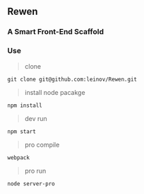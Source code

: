 ## Rewen
### A Smart Front-End Scaffold 

### Use

> clone 

```
git clone git@github.com:leinov/Rewen.git
```

> install node pacakge

```
npm install
```

> dev run 

```
npm start
```

> pro compile

```
webpack
```

> pro run

```
node server-pro
```